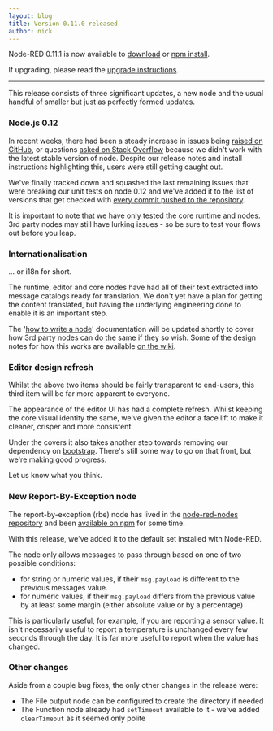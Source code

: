```yaml
---
layout: blog
title: Version 0.11.0 released
author: nick
---
```


Node-RED 0.11.1 is now available to [download](https://github.com/node-red/node-red/releases/download/0.11.1/node-red-0.11.1.zip) or [npm install](https://npmjs.org/package/node-red).

If upgrading, please read the [upgrade instructions](http://nodered.org/docs/getting-started/upgrading.html).

---

This release consists of three significant updates, a new node and the usual handful of smaller but just as perfectly formed updates.


### Node.js 0.12

In recent weeks, there had been a steady increase in issues being [raised on GitHub](https://github.com/node-red/node-red/issues), or questions [asked on Stack Overflow](http://stackoverflow.com/questions/tagged/node-red) because we didn't work with the latest stable version of node. Despite our release notes and install instructions highlighting this, users were still getting caught out.

We've finally tracked down and squashed the last remaining issues that were breaking our unit tests on node 0.12 and we've added it to the list of versions that get checked with [every commit pushed to the repository](https://travis-ci.org/node-red/node-red).

It is important to note that we have only tested the core runtime and nodes. 3rd party nodes may still have lurking issues - so be sure to test your flows out before you leap.

### Internationalisation

... or i18n for short.

The runtime, editor and core nodes have had all of their text extracted into message catalogs ready for translation. We don't yet have a plan for getting the content translated, but having the underlying engineering done to enable it is an important step.

The '[how to write a node](http://nodered.org/docs/creating-nodes/)' documentation will be updated shortly to cover how 3rd party nodes can do the same if they so wish. Some of the design notes for how this works are available [on the wiki](https://github.com/node-red/node-red/wiki/Design%3A-i18n).

### Editor design refresh

Whilst the above two items should be fairly transparent to end-users, this third item will be far more apparent to everyone.

The appearance of the editor UI has had a complete refresh. Whilst keeping the core visual identity the same, we've given the editor a face lift to make it cleaner, crisper and more consistent.

Under the covers it also takes another step towards removing our dependency on [bootstrap](http://getbootstrap.com/2.3.2/). There's still some way to go on that front, but we're making good progress.

Let us know what you think.

### New Report-By-Exception node

The report-by-exception (rbe) node has lived in the [node-red-nodes repository](https://github.com/node-red/node-red-nodes/tree/master/function/rbe) and been [available on npm](http://flows.nodered.org/node/node-red-node-rbe) for some time.

With this release, we've added it to the default set installed with Node-RED.

The node only allows messages to pass through based on one of two possible conditions:

 - for string or numeric values, if their `msg.payload` is different to the previous messages value.
 - for numeric values, if their `msg.payload` differs from the previous value by at least some margin (either absolute value or by a percentage)

This is particularly useful, for example, if you are reporting a sensor value. It isn't necessarily useful to report a temperature is unchanged every few seconds through the day. It is far more useful to report when the value has changed.

### Other changes

Aside from a couple bug fixes, the only other changes in the release were:

 - The File output node can be configured to create the directory if needed
 - The Function node already had `setTimeout` available to it - we've added `clearTimeout` as it seemed only polite

